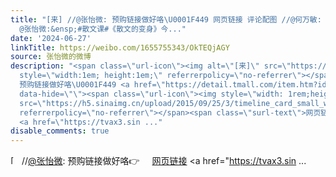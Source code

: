 ```yaml
---
title: "[来] //@张怡微: 预购链接做好咯\U0001F449 网页链接 评论配图 //@何万敏: 那还没有上架哈。是说到处买不到呢。快了。 - 转发
  @张怡微:&ensp;#散文课#《散文的变身》今..."
date: '2024-06-27'
linkTitle: https://weibo.com/1655755343/OkTEQjAGY
source: 张怡微的微博
description: "<span class=\"url-icon\"><img alt=\"[来]\" src=\"https://h5.sinaimg.cn/m/emoticon/icon/others/h_lai-da75e9a8cc.png\"
  style=\"width:1em; height:1em;\" referrerpolicy=\"no-referrer\"></span> //<a href=\"https://weibo.com/n/%E5%BC%A0%E6%80%A1%E5%BE%AE\">@张怡微</a>:
  预购链接做好咯\U0001F449 <a href=\"https://detail.tmall.com/item.htm?id=809392511906\"
  data-hide=\"\"><span class=\"url-icon\"><img style=\"width: 1rem;height: 1rem\"
  src=\"https://h5.sinaimg.cn/upload/2015/09/25/3/timeline_card_small_web_default.png\"
  referrerpolicy=\"no-referrer\"></span><span class=\"surl-text\">网页链接</span></a>
  <a href=\"https://tvax3.sin ..."
disable_comments: true
---
```

<span class="url-icon"><img alt="[来]" src="https://h5.sinaimg.cn/m/emoticon/icon/others/h_lai-da75e9a8cc.png" style="width:1em; height:1em;" referrerpolicy="no-referrer"></span> //<a href="https://weibo.com/n/%E5%BC%A0%E6%80%A1%E5%BE%AE">@张怡微</a>: 预购链接做好咯👉 <a href="https://detail.tmall.com/item.htm?id=809392511906" data-hide=""><span class="url-icon"><img style="width: 1rem;height: 1rem" src="https://h5.sinaimg.cn/upload/2015/09/25/3/timeline_card_small_web_default.png" referrerpolicy="no-referrer"></span><span class="surl-text">网页链接</span></a> <a href="https://tvax3.sin ...